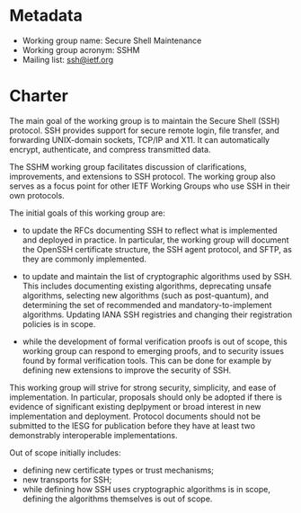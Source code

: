 # Metadata

* Working group name: Secure Shell Maintenance
* Working group acronym: SSHM
* Mailing list: ssh@ietf.org

# Charter

The main goal of the working group is to maintain the Secure Shell (SSH)
protocol. SSH provides support for secure remote login, file transfer, and
forwarding UNIX-domain sockets, TCP/IP and X11. It can automatically encrypt,
authenticate, and compress transmitted data.

The SSHM working group facilitates discussion of clarifications, improvements,
and extensions to SSH protocol. The working group also serves as a focus point
for other IETF Working Groups who use SSH in their own protocols.

The initial goals of this working group are:   

* to update the RFCs documenting SSH to reflect what is implemented and
  deployed in practice. In particular, the working group will document the
  OpenSSH certificate structure, the SSH agent protocol, and SFTP, as they are
  commonly implemented.

* to update and maintain the list of cryptographic algorithms used by SSH. This
  includes documenting existing algorithms, deprecating unsafe algorithms,
  selecting new algorithms (such as post-quantum), and determining the set of
  recommended and mandatory-to-implement algorithms. Updating IANA SSH
  registries and changing their registration policies is in scope.

* while the development of formal verification proofs is out of scope, this
  working group can respond to emerging proofs, and to security issues found by
  formal verification tools. This can be done for example by defining new
  extensions to improve the security of SSH.

This working group will strive for strong security, simplicity, and ease of
implementation. In particular, proposals should only be adopted if there is
evidence of significant existing deplpyment or broad interest in new
implementation and deployment. Protocol documents should not be submitted to
the IESG for publication before they have at least two demonstrably
interoperable implementations.

Out of scope initially includes:  
  * defining new certificate types or trust mechanisms;
  * new transports for SSH;
  * while defining how SSH uses cryptographic algorithms is in scope, defining
    the algorithms themselves is out of scope.
